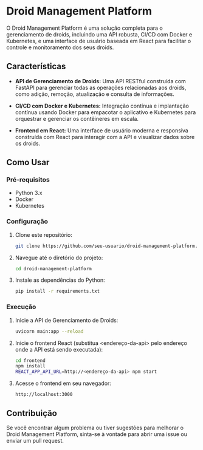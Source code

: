 # Droid Management Platform

O Droid Management Platform é uma solução completa para o gerenciamento de droids, incluindo uma API robusta, CI/CD com Docker e Kubernetes, e uma interface de usuário baseada em React para facilitar o controle e monitoramento dos seus droids.

## Características

- **API de Gerenciamento de Droids:** Uma API RESTful construída com FastAPI para gerenciar todas as operações relacionadas aos droids, como adição, remoção, atualização e consulta de informações.

- **CI/CD com Docker e Kubernetes:** Integração contínua e implantação contínua usando Docker para empacotar o aplicativo e Kubernetes para orquestrar e gerenciar os contêineres em escala.

- **Frontend em React:** Uma interface de usuário moderna e responsiva construída com React para interagir com a API e visualizar dados sobre os droids.

## Como Usar

### Pré-requisitos

- Python 3.x
- Docker
- Kubernetes

### Configuração

1. Clone este repositório:

    ```bash
    git clone https://github.com/seu-usuario/droid-management-platform.git
    ```

2. Navegue até o diretório do projeto:

    ```bash
    cd droid-management-platform
    ```

3. Instale as dependências do Python:

    ```bash
    pip install -r requirements.txt
    ```

### Execução

1. Inicie a API de Gerenciamento de Droids:

    ```bash
    uvicorn main:app --reload
    ```

2. Inicie o frontend React (substitua <endereço-da-api> pelo endereço onde a API está sendo executada):

    ```bash
    cd frontend
    npm install
    REACT_APP_API_URL=http://<endereço-da-api> npm start
    ```

3. Acesse o frontend em seu navegador:

    ```
    http://localhost:3000
    ```

## Contribuição

Se você encontrar algum problema ou tiver sugestões para melhorar o Droid Management Platform, sinta-se à vontade para abrir uma issue ou enviar um pull request.
